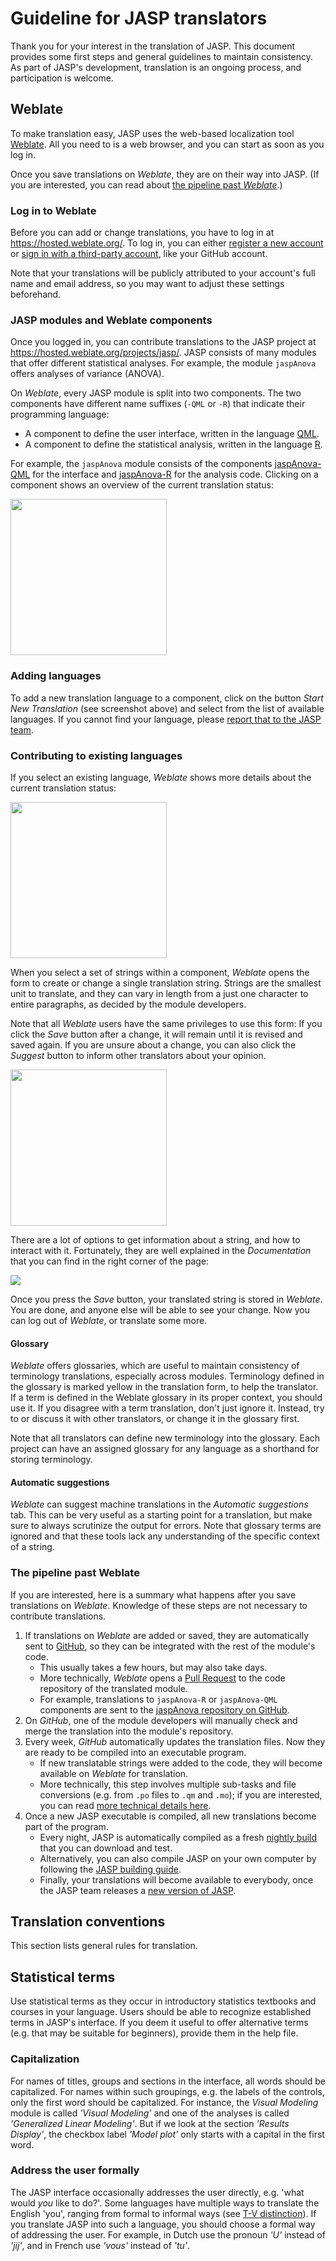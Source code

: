 # Guideline for JASP translators

Thank you for your interest in the translation of JASP.
This document provides some first steps and general guidelines to maintain consistency.
As part of JASP's development, translation is an ongoing process, and participation is welcome.

## Weblate
To make translation easy, JASP uses the web-based localization tool [Weblate](https://hosted.weblate.org/projects/jasp/).
All you need to is a web browser, and you can start as soon as you log in.

Once you save translations on *Weblate*, they are on their way into JASP.
(If you are interested, you can read about [the pipeline past *Weblate*](#the-pipeline-past-weblate).)

### Log in to Weblate
Before you can add or change translations, you have to log in at <https://hosted.weblate.org/>.
To log in, you can either [register a new account](https://hosted.weblate.org/accounts/register/) or [sign in with a third-party account](https://hosted.weblate.org/accounts/login/), like your GitHub account.

Note that your translations will be publicly attributed to your account's full name and email address, so you may want to adjust these settings beforehand.

### JASP modules and Weblate components
Once you logged in, you can contribute translations to the JASP project at <https://hosted.weblate.org/projects/jasp/>.
JASP consists of many modules that offer different statistical analyses.
For example, the module `jaspAnova` offers analyses of variance (ANOVA).

On *Weblate*, every JASP module is split into two components.
The two components have different name suffixes (`-QML` or `-R`) that indicate their programming language:
- A component to define the user interface, written in the language [QML](https://en.wikipedia.org/wiki/QML).
- A component to define the statistical analysis, written in the language [R](https://en.wikipedia.org/wiki/R_(programming_language)).

For example, the `jaspAnova` module consists of the components [jaspAnova-QML](https://hosted.weblate.org/projects/jasp/jaspanova-qml/) for the interface and [jaspAnova-R](https://hosted.weblate.org/projects/jasp/jaspanova-r/) for the analysis code.
Clicking on a component shows an overview of the current translation status:

<img src="https://static.jasp-stats.org/images/Weblate-component.png" height="250px" />

### Adding languages
To add a new translation language to a component, click on the button *Start New Translation* (see screenshot above) and select from the list of available languages.
If you cannot find your language, please [report that to the JASP team](https://jasp-stats.org/feature-requests-bug-reports/).

### Contributing to existing languages
If you select an existing language, *Weblate* shows more details about the current translation status:

<img src="https://static.jasp-stats.org/images/Weblate-Chosen-Dutch.png" height="250px" />

When you select a set of strings within a component, *Weblate* opens the form to create or change a single translation string.
Strings are the smallest unit to translate, and they can vary in length from a just one character to entire paragraphs, as decided by the module developers.

Note that all *Weblate* users have the same privileges to use this form: If you click the *Save* button after a change, it will remain until it is revised and saved again.
If you are unsure about a change, you can also click the *Suggest* button to inform other translators about your opinion.

<img src="https://static.jasp-stats.org/images/Weblate-Dutch.png" height="250px" />

There are a lot of options to get information about a string, and how to interact with it.
Fortunately, they are well explained in the *Documentation* that you can find in the right corner of the page:

<img src="https://static.jasp-stats.org/images/Weblate-Documentation.png" />

Once you press the *Save* button, your translated string is stored in *Weblate*.
You are done, and anyone else will be able to see your change.
Now you can log out of *Weblate*, or translate some more.

#### Glossary
*Weblate* offers glossaries, which are useful to maintain consistency of terminology translations, especially across modules.
Terminology defined in the glossary is marked yellow in the translation form, to help the translator.
If a term is defined in the Weblate glossary in its proper context, you should use it.
If you disagree with a term translation, don't just ignore it.
Instead, try to or discuss it with other translators, or change it in the glossary first.

Note that all translators can define new terminology into the glossary.
Each project can have an assigned glossary for any language as a shorthand for storing terminology.

#### Automatic suggestions
*Weblate* can suggest machine translations in the *Automatic suggestions* tab.
This can be very useful as a starting point for a translation, but make sure to always scrutinize the output for errors.
Note that glossary terms are ignored and that these tools lack any understanding of the specific context of a string.

### The pipeline past Weblate
If you are interested, here is a summary what happens after you save translations on *Weblate*.
Knowledge of these steps are not necessary to contribute translations.

1. If translations on *Weblate* are added or saved, they are automatically sent to [GitHub](https://github.com/), so they can be integrated with the rest of the module's code.
    - This usually takes a few hours, but may also take days.
    - More technically, *Weblate* opens a [Pull Request](https://en.wikipedia.org/wiki/Distributed_version_control#Pull_requests) to the code repository of the translated module.
    - For example, translations to `jaspAnova-R` or `jaspAnova-QML` components are sent to the [jaspAnova repository on GitHub](https://github.com/jasp-stats/jaspAnova).
2. On *GitHub*, one of the module developers will manually check and merge the translation into the module's repository.
3. Every week, *GitHub* automatically updates the translation files.
   Now they are ready to be compiled into an executable program.
    - If new translatable strings were added to the code, they will become available on *Weblate* for translation.
    - More technically, this step involves multiple sub-tasks and file conversions (e.g. from `.po` files to `.qm` and `.mo`); if you are interested, you can read [more technical details here](translate.md).
4. Once a new JASP executable is compiled, all new translations become part of the program.
    - Every night, JASP is automatically compiled as a fresh [nightly build](https://static.jasp-stats.org/Nightlies/) that you can download and test.
    - Alternatively, you can also compile JASP on your own computer by following the [JASP building guide](jasp-building-guide.md).
    - Finally, your translations will become available to everybody, once the JASP team releases a [new version of JASP](https://jasp-stats.org/release-notes/).

## Translation conventions
This section lists general rules for translation.

## Statistical terms
Use statistical terms as they occur in introductory statistics textbooks and courses in your language.
Users should be able to recognize established terms in JASP's interface.
If you deem it useful to offer alternative terms (e.g. that may be suitable for beginners), provide them in the help file.

### Capitalization
For names of titles, groups and sections in the interface, all words should be capitalized.
For names within such groupings, e.g. the labels of the controls, only the first word should be capitalized.
For instance, the *Visual Modeling* module is called *'Visual Modeling'* and one of the analyses is called *'Generalized Linear Modeling'*.
But if we look at the section *'Results Display'*, the checkbox label *'Model plot'* only starts with a capital in the first word.

### Address the user formally
The JASP interface occasionally addresses the user directly, e.g. 'what would *you* like to do?'.
Some languages have multiple ways to translate the English 'you', ranging from formal to informal ways (see [T-V distinction](https://en.wikipedia.org/wiki/T%E2%80%93V_distinction)).
If you translate JASP into such a language, you should choose a formal way of addressing the user.
For example, in Dutch use the pronoun *'U'* instead of *'jij'*, and in French use *'vous'* instead of *'tu'*.
